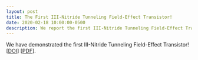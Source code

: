 ```yaml
---
layout: post
title: The First III-Nitride Tunneling Field-Effect Transistor!
date: 2020-02-18 10:00:00-0500
description: We report the first III-Nitride Tunneling Field-Effect Transistor in <i>Applied Physics Letters</i>!
---
```

We have demonstrated the first III-Nitride Tunneling Field-Effect Transistor! [<a href="https://doi.org/10.1063/1.5132329" target="\_blank">DOI</a>] [<a href="{{ '20200218_APL_GaN_TFET.pdf' | prepend: '/assets/pdf/' | prepend: site.baseurl | prepend: site.url }}" target="\_blank">PDF</a>].
